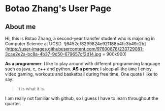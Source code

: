 # Botao Zhang's User Page

## About me

Hi, this is Botao Zhang, a second-year transfer student who is majoring in Computer Science at UCSD.
![6452ef8299824e921188b4fc3b49c2b](https://user-images.githubusercontent.com/97600878/230729081-3cae2e2a-bc8a-4b37-9d50-679657cf2d14.jpg = 900x900)

**As a programmer**: I like to play around with different programming language such as java, c, c++ and python.
**AS a person**: ~~I sleep all the time~~ I enjoy video gaming, workouts and basketball during free time.
One quote I like to say:
> It is what it is.

I am really not familiar with github, so I guess I have to learn throughout the quarter.
